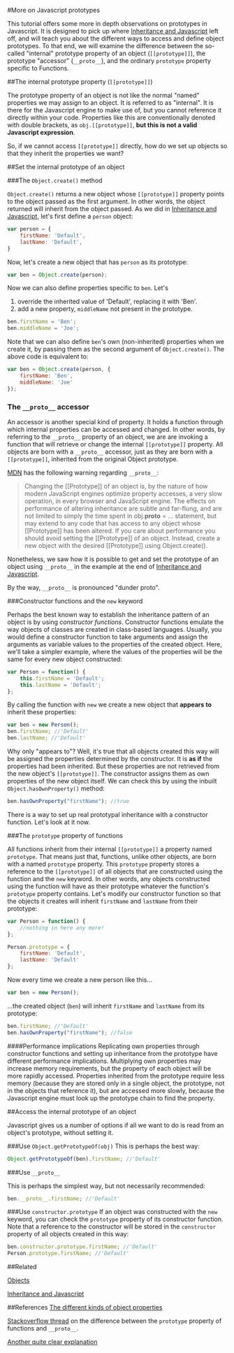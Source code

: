 #More on Javascript prototypes

This tutorial offers some more in depth observations on prototypes in Javascript. It is designed to pick up where [Inheritance and Javascript](/Javascript/inheritance-and-javascript.md) left off, and will teach you about the different ways to access and define object prototypes. To that end, we will examine the difference between the so-called "internal" prototype property of an object (`[[prototype]]`), the prototype "accessor" (`__proto__`), and the ordinary `prototype` property specific to Functions. 

##The internal prototype property (`[[prototype]]`)

The prototype property of an object is not like the normal "named" properties we may assign to an object. It is referred to as "internal". It is there for the Javascript engine to make use of, but you cannot reference it directly within your code. Properties like this are conventionally denoted with double brackets, as `obj.[[prototype]]`, **but this is not a valid Javascript expression**.

So, if we cannot access `[[prototype]]` directly, how do we set up objects so that they inherit the properties we want?

##Set the internal prototype of an object

###The `Object.create()` method

`Object.create()` returns a new object whose `[[prototype]]` property points to the object passed as the first argument. In other words, the object returned will inherit from the object passed. As we did in [Inheritance and Javascript](/JavaScript/inheritance-and-javascript), let's first define a `person` object:

```javascript
var person = {  
    firstName: 'Default', 
    lastName: 'Default',  
}
```
Now, let's create a new object that has `person` as its prototype:

```javascript
var ben = Object.create(person);
```

Now we can also define properties specific to `ben`. Let's

1. override the inherited value of 'Default', replacing it with 'Ben'.
2. add a new property, `middleName` not present in the prototype.

```javascript
ben.firstName = 'Ben';
ben.middleName = 'Joe';
```
Note that we can also define `ben`'s own (non-inherited) properties when we create it, by passing them as the second argument of `Object.create()`. The above code is equivalent to:

```javascript
var ben = Object.create(person, {
	firstName: 'Ben',
	middleName: 'Joe'
});
```


### The `__proto__` accessor

An accessor is another special kind of property. It holds a function through which internal properties can be accessed and changed. In other words, by referring to the `__proto__` property of an object, we are are invoking a function that will retrieve or change the internal `[[prototype]]` property. All objects are born with a `__proto__` accessor, just as they are born with a `[[prototype]]`, inherited from the original Object prototype.

[MDN](https://developer.mozilla.org/en-US/docs/Web/JavaScript/Reference/Global_Objects/Object/proto) has the following warning regarding `__proto__`:

>Changing the [[Prototype]] of an object is, by the nature of how modern JavaScript engines optimize property accesses, a very slow operation, in every browser and JavaScript engine. The effects on performance of altering inheritance are subtle and far-flung, and are not limited to simply the time spent in obj.__proto__ = ... statement, but may extend to any code that has access to any object whose [[Prototype]] has been altered. If you care about performance you should avoid setting the [[Prototype]] of an object. Instead, create a new object with the desired [[Prototype]] using Object.create().

Nonetheless, we saw how it is possible to get and set the prototype of an object using `__proto__` in the example at the end of [Inheritance and Javascript](/Javascript/inheritance-and-javascript.md#example).

By the way, `__proto__` is pronounced "dunder proto".

###Constructor functions and the `new` keyword

Perhaps the best known way to establish the inheritance pattern of an object is by using *constructor functions*. Constructor functions emulate the way objects of classes are created in class-based languages. Usually, you would define a constructor function to take arguments and assign the arguments as variable values to the properties of the created object. Here, we'll take a simpler example, where the values of the properties will be the same for every new object constructed:

```javascript
var Person = function() {  
    this.firstName = 'Default'; 
    this.lastName = 'Default'; 
};
```
By calling the function with `new` we create a new object that **appears to** inherit these properties:

```javascript
var ben = new Person();
ben.firstName; //'Default'
ben.lastName; //'Default'
```
Why only "appears to"? Well, it's true that all objects created this way will be assigned the properties determined by the constructor. It is **as if** the properties had been inherited. But these properties are not retrieved from the new object's `[[prototype]]`. The constructor assigns them as own properties of the new object itself. We can check this by using the inbuilt `Object.hasOwnProperty()` method:

```javascript
ben.hasOwnProperty("firstName"); //true
```

There is a way to set up real prototypal inheritance with a constructor function. Let's look at it now.

###The `prototype` property of functions

All functions inherit from their internal `[[prototype]]` a property named `prototype`. That means just that, functions, unlike other objects, are born with a named `prototype` property. This `prototype` property stores a reference to the ``[[prototype]]`` of all objects that are constructed using the function and the `new` keyword. In other words, any objects constructed using the function will have as their prototype whatever the function's `prototype` property contains. Let's modify our constructor function so that the objects it creates will inherit `firstName` and `lastName` from their prototype:

```javascript
var Person = function() {  
	//nothing in here any more!
};

Person.prototype = {
	firstName: 'Default', 
    lastName: 'Default'
};
```
Now every time we create a new person like this...

```javascript
var ben = new Person();
```
...the created object (`ben`) will inherit `firstName` and `lastName` from its prototype:

```javascript
ben.firstName; //'Default'
ben.hasOwnProperty("firstName"); //false
```

####Performance implications
Replicating own properties through constructor functions and setting up inheritance from the prototype have different performance implications. Multiplying own properties may increase memory requirements, but the property of each object will be more rapidly accessed. Properties inherited from the prototype require less memory (because they are stored only in a single object, the prototype, not in the objects that reference it), but are accessed more slowly, because the Javascript engine must look up the prototype chain to find the property.

##Access the internal prototype of an object

Javascript gives us a number of options if all we want to do is read from an object's prototype, without setting it.

###Use `Object.getPrototypeOf(obj)`
This is perhaps the best way:

```javascript
Object.getPrototypeOf(ben).firstName; //'Default'
```

###Use `__proto__`

This is perhaps the simplest way, but not necessarily recommended:

```javascript
ben.__proto__.firstName; //'Default'
```

###Use `constructor.prototype`
If an object was constructed with the `new` keyword, you can check the `prototype` property of its constructor function. Note that a reference to the constructor will be stored in the `constructor` property of all objects created in this way:

```javascript
ben.constructor.prototype.firstName; //'Default'
Person.prototype.firstName; //'Default'
```

##Related

[Objects](/JavaScript/Objects.md)

[Inheritance and Javascript](/JavaScript/inheritance-and-javascript.md)

##References
[The different kinds of object properties](http://www.2ality.com/2012/10/javascript-properties.html)

[Stackoverflow thread](http://stackoverflow.com/questions/650764/how-does-proto-differ-from-constructor-prototype) on the difference between the `prototype` property of functions and `__proto__`.

[Another quite clear explanation](http://sporto.github.io/blog/2013/02/22/a-plain-english-guide-to-javascript-prototypes/)